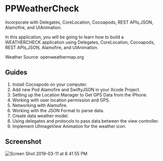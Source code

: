 # PPWeatherCheck
Incorporate with Delegates, CoreLocation, Cocoapods, REST APIs,JSON, Alamofire, and UIAnimation.

In this application, you will be going to learn how to build a WEATHERCHECK application using Delegates, CoreLocation, Cocoapods, REST APIs,JSON, Alamofire, and UIAnimation.

Weather Source: openweathermap.org

## Guides
1. Install Cocoapods on your computer.
2. Add new Pod Alamofire and SwiftyJSON in your Xcode Project.
3. Setting up the Location Manager to Get GPS Data from the iPhone.
4. Working with user location permission and GPS.
5. Networking with Alamofire.
6. Working with the JSON Format to parse data.
7. Create data weather model.
8. Using delegates and protocols to pass data between the view controller.
9. Implement UIImageView Animation for the weather icon.

## Screenshot

![Screen Shot 2019-03-11 at 8 41 55 PM](https://user-images.githubusercontent.com/23055114/54124729-24593d00-443e-11e9-886f-3d3c43dea89d.png)















